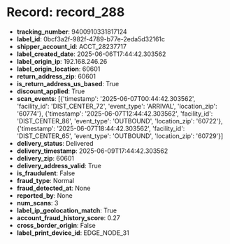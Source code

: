 # Record: record_288

- **tracking_number**: 9400910331817124
- **label_id**: 0bcf3a2f-982f-4789-b77e-2eda5d32161c
- **shipper_account_id**: ACCT_28237717
- **label_created_date**: 2025-06-06T17:44:42.303562
- **label_origin_ip**: 192.168.246.26
- **label_origin_location**: 60601
- **return_address_zip**: 60601
- **is_return_address_us_based**: True
- **discount_applied**: True
- **scan_events**: [{'timestamp': '2025-06-07T00:44:42.303562', 'facility_id': 'DIST_CENTER_72', 'event_type': 'ARRIVAL', 'location_zip': '60774'}, {'timestamp': '2025-06-07T12:44:42.303562', 'facility_id': 'DIST_CENTER_86', 'event_type': 'OUTBOUND', 'location_zip': '60722'}, {'timestamp': '2025-06-07T18:44:42.303562', 'facility_id': 'DIST_CENTER_65', 'event_type': 'OUTBOUND', 'location_zip': '60729'}]
- **delivery_status**: Delivered
- **delivery_timestamp**: 2025-06-09T17:44:42.303562
- **delivery_zip**: 60601
- **delivery_address_valid**: True
- **is_fraudulent**: False
- **fraud_type**: Normal
- **fraud_detected_at**: None
- **reported_by**: None
- **num_scans**: 3
- **label_ip_geolocation_match**: True
- **account_fraud_history_score**: 0.27
- **cross_border_origin**: False
- **label_print_device_id**: EDGE_NODE_31